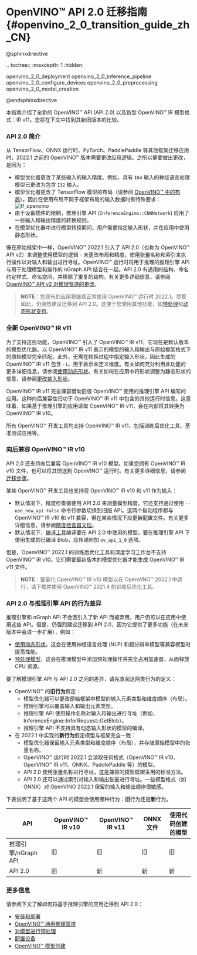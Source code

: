 # OpenVINO™ API 2.0 迁移指南{#openvino_2_0_transition_guide_zh_CN}

@sphinxdirective

.. toctree::
   :maxdepth: 1
   :hidden:

   openvino_2_0_deployment
   openvino_2_0_inference_pipeline
   openvino_2_0_configure_devices
   openvino_2_0_preprocessing
   openvino_2_0_model_creation

@endsphinxdirective

本指南介绍了全新的 OpenVINO™ API (API 2.0) 以及新型 OpenVINO™ IR 模型格式：IR v11。您将在下文中找到其新旧版本的比较。

### API 2.0 简介

从 TensorFlow、ONNX 运行时、PyTorch、PaddlePaddle 等其他框架迁移应用时，2022.1 之前的 OpenVINO™ 版本需要更改应用逻辑。之所以需要做出更改，是因为：

- 模型优化器更改了某些输入的输入精度。例如，具有 `I64` 输入的神经语言处理模型已更改为包含 `I32` 输入。
- 模型优化器更改了 TensorFlow 模型的布局（请参阅 [OpenVINO™ 中的布局](../layout_overview.md)）。因此在使用布局不同于框架布局的输入数据时有特殊要求：
![tf_openvino]
- 由于设备插件的限制，推理引擎 API (`InferenceEngine::CNNNetwork`) 应用了一些输入和输出精度的转换规则。
- 在模型优化器中进行模型转换期间，用户需要指定输入形状，并在应用中使用静态形状。

像在原始框架中一样，OpenVINO™ 2022.1 引入了 API 2.0（也称为 OpenVINO™ API v2）来调整使用模型的逻辑 - 未更改布局和精度，使用张量名称和索引来执行操作以对输入和输出进行寻址。OpenVINO™ 运行时将用于推理的推理引擎 API 与用于处理模型和操作的 nGraph API 结合在一起。API 2.0 有通用的结构、命名约定样式、命名空间，并移除了重复的结构。有关更多详细信息，请参阅 [OpenVINO™ API v2 对推理管道的更改](common_inference_pipeline_zh_CN.md)。

> **NOTE**：您现有的应用将继续正常使用 OpenVINO™ 运行时 2022.1。尽管如此，仍强烈建议迁移到 API 2.0。这便于您使用其他功能，如[预处理](../preprocessing_overview.md)和[动态形状支持](../ov_dynamic_shapes_zh_CN.md)。

### 全新 OpenVINO™ IR v11

为了支持这些功能，OpenVINO™ 引入了 OpenVINO™ IR v11，它现在是默认版本的模型优化器。以 OpenVINO™ IR v11 表示的模型的输入和输出与原始框架格式下的原始模型完全匹配。此外，无需在转换过程中指定输入形状。因此生成的 OpenVINO™ IR v11 包含 `-1`，用于表示未定义维度。有关如何充分利用此功能的更多详细信息，请参阅[使用动态形状](../ov_dynamic_shapes_zh_CN.md)。有关如何在应用中将形状调整为静态形状的信息，请参阅[更改输入形状](../ShapeInference.md)。

OpenVINO™ IR v11 完全兼容借助旧版 OpenVINO™ 使用的推理引擎 API 编写的应用。这种向后兼容性归功于 OpenVINO™ IR v11 中包含的其他运行时信息。这意味着，如果基于推理引擎的应用读取 OpenVINO™ IR v11，会在内部将其转换为 OpenVINO™ IR v10。

所有 OpenVINO™ 开发工具均支持 OpenVINO™ IR v11，包括训练后优化工具、基准测试应用等。

### 向后兼容 OpenVINO™ IR v10

API 2.0 还支持向后兼容 OpenVINO™ IR v10 模型。如果您拥有 OpenVINO™ IR v10 文件，也可以将其馈送到 OpenVINO™ 运行时。有关更多详细信息，请参阅[迁移步骤](common_inference_pipeline_zh_CN.md)。

某些 OpenVINO™ 开发工具也支持将 OpenVINO™ IR v10 和 v11 作为输入：
- 默认情况下，精度检查器使用 API 2.0 来测量模型精度。它还支持通过使用 `--use_new_api False` 命令行参数切换到旧版 API。这两个启动程序都与 OpenVINO™ IR v10 和 v11 兼容，但在某些情况下应更新配置文件。有关更多详细信息，请参阅[精度检查器文档](https://github.com/openvinotoolkit/open_model_zoo/blob/master/tools/accuracy_checker/openvino/tools/accuracy_checker/launcher/openvino_launcher_readme.md)。
- 默认情况下，[编译工具](../../../tools/compile_tool/README_zh_CN.md)编译要在 API 2.0 中使用的模型。要在推理引擎 API 下使用生成的已编译 Blob，应传递附加 `ov_api_1_0` 选项。

但是，OpenVINO™ 2022.1 的训练后优化工具和深度学习工作台不支持 OpenVINO™ IR v10。它们需要最新版本的模型优化器才能生成 OpenVINO™ IR v11 文件。

> **NOTE**：要量化 OpenVINO™ IR v10 模型以在 OpenVINO™ 2022.1 中运行，请下载并使用 OpenVINO™ 2021.4 的训练后优化工具。

### <a name="differences-api20-ie"></a>API 2.0 与推理引擎 API 的行为差异

推理引擎和 nGraph API 不会因引入了新 API 而被弃用，用户仍可以在应用中使用这些 API。但是，仍强烈建议迁移到 API 2.0，因为它提供了更多功能（在未来版本中会进一步扩展），例如：
- [使用动态形状](../ov_dynamic_shapes_zh_CN.md)，这会在使用神经语言处理 (NLP) 和超分辨率模型等兼容模型时提高性能。
- [预处理模型](../preprocessing_overview.md)，这会在推理模型中添加预处理操作并完全占用加速器，从而释放 CPU 资源。

要了解推理引擎 API 与 API 2.0 之间的差异，请先查阅这两类行为的定义：
- OpenVINO™ 的**旧行为**假定：
   - 模型优化器可以更改原始框架中模型的输入元素类型和维度顺序（布局）。
   - 推理引擎可以覆盖输入和输出元素类型。
   - 推理引擎 API 使用操作名称对输入和输出进行寻址（例如，InferenceEngine::InferRequest::GetBlob）。
   - 推理引擎 API 不支持具有动态输入形状的模型的编译。
- 在 2022.1 中实现的**新行为**假定模型与框架完全一致：
   - 模型优化器保留输入元素类型和维度顺序（布局），并存储原始模型中的张量名称。
   - OpenVINO™ 运行时 2022.1 会读取任何格式（OpenVINO™ IR v10、OpenVINO™ IR v11、ONNX、PaddlePaddle 等）的模型。
   - API 2.0 使用张量名称进行寻址，这是兼容的模型框架采用的标准方法。
   - API 2.0 还可以通过索引对输入和输出张量进行寻址。一些模型格式（如 ONNX）对 OpenVINO 2022.1 保留的输入和输出顺序很敏感。

下表说明了基于这两个 API 的模型会使用哪种行为：**旧**行为还是**新**行为。

| API | OpenVINO™ IR v10 | OpenVINO™ IR v11 | ONNX 文件 | 使用代码创建的模型 |
|-------------------------------|------------------|------------------|------------|------------------------|
| 推理引擎/nGraph API | 旧 | 旧 | 旧 | 旧 |
| API 2.0 | 旧 | 新 | 新 | 新 |

### 更多信息

请参阅下文了解如何将基于推理引擎的应用迁移到 API 2.0：
- [安装和部署](deployment_migration_zh_CN.md)
- [OpenVINO™ 通用推理管道](common_inference_pipeline_zh_CN.md)
- [对模型进行预处理](./preprocessing_zh_CN.md)
- [配置设备](./configure_devices_zh_CN.md)
- [OpenVINO™ 模型创建](graph_construction_zh_CN.md)

[tf_openvino]: ../../img/tf_openvino.png
